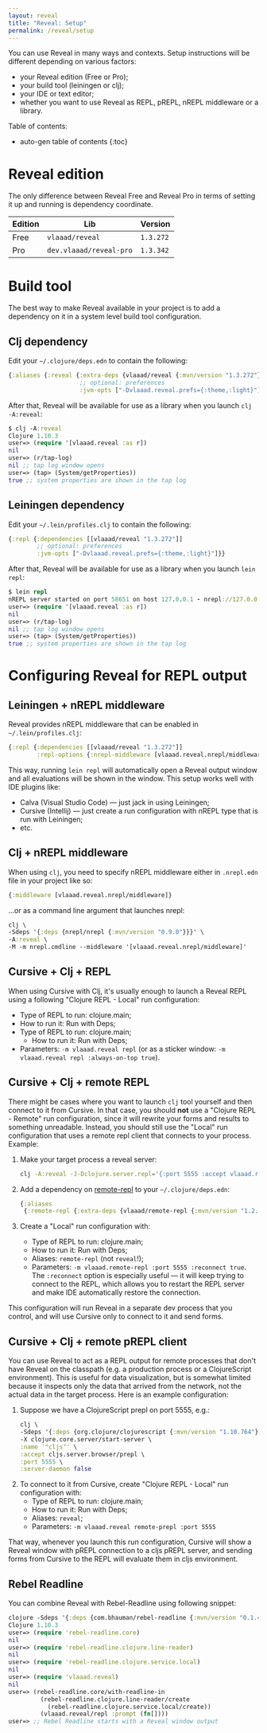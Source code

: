 ```yaml
---
layout: reveal
title: "Reveal: Setup"
permalink: /reveal/setup
---
```


You can use Reveal in many ways and contexts. Setup instructions will be different depending on various factors:
- your Reveal edition (Free or Pro);
- your build tool (leiningen or clj);
- your IDE or text editor;
- whether you want to use Reveal as REPL, pREPL, nREPL middleware or a library.

Table of contents:

* auto-gen table of contents
{:toc}

# Reveal edition

The only difference between Reveal Free and Reveal Pro in terms of setting it up and running is dependency coordinate.

| Edition | Lib                     | Version   |
|---------|-------------------------|-----------|
| Free    | `vlaaad/reveal`         | `1.3.272` |
| Pro     | `dev.vlaaad/reveal-pro` | `1.3.342` |

# Build tool

The best way to make Reveal available in your project is to add a dependency on it in a system level build tool configuration. 

## Clj dependency

Edit your `~/.clojure/deps.edn` to contain the following:

```clj
{:aliases {:reveal {:extra-deps {vlaaad/reveal {:mvn/version "1.3.272"}}
                    ;; optional: preferences
                    :jvm-opts ["-Dvlaaad.reveal.prefs={:theme,:light}"]}}}
```
After that, Reveal will be available for use as a library when you launch `clj -A:reveal`:
```clj
$ clj -A:reveal
Clojure 1.10.3
user=> (require '[vlaaad.reveal :as r])
nil
user=> (r/tap-log)
nil ;; tap log window opens
user=> (tap> (System/getProperties))
true ;; system properties are shown in the tap log
```

## Leiningen dependency

Edit your `~/.lein/profiles.clj` to contain the following:

```clj
{:repl {:dependencies [[vlaaad/reveal "1.3.272"]]
        ;; optional: preferences
        :jvm-opts ["-Dvlaaad.reveal.prefs={:theme,:light}"]}}
```
After that, Reveal will be available for use as a library when you launch `lein repl`:
```clj
$ lein repl
nREPL server started on port 58651 on host 127.0.0.1 - nrepl://127.0.0.1:58651
user=> (require '[vlaaad.reveal :as r])
nil
user=> (r/tap-log)
nil ;; tap log window opens
user=> (tap> (System/getProperties))
true ;; system properties are shown in the tap log
```

# Configuring Reveal for REPL output

## Leiningen + nREPL middleware

Reveal provides nREPL middleware that can be enabled in `~/.lein/profiles.clj`: 
```clj
{:repl {:dependencies [[vlaaad/reveal "1.3.272"]]
        :repl-options {:nrepl-middleware [vlaaad.reveal.nrepl/middleware]}}}
```
This way, running `lein repl` will automatically open a Reveal output window and all evaluations will be shown in the window. This setup works well with IDE plugins like:
- Calva (Visual Studio Code) — just jack in using Leiningen;
- Cursive (Intellij) — just create a run configuration with nREPL type that is run with Leiningen;
- etc.

## Clj + nREPL middleware

When using `clj`, you need to specify nREPL middleware either in `.nrepl.edn` file in your project like so:
```clj
{:middleware [vlaaad.reveal.nrepl/middleware]}
```
...or as a command line argument that launches nrepl:
```clj 
clj \
-Sdeps '{:deps {nrepl/nrepl {:mvn/version "0.9.0"}}}' \
-A:reveal \
-M -m nrepl.cmdline --middleware '[vlaaad.reveal.nrepl/middleware]'
```

## Cursive + Clj + REPL

When using Cursive with Clj, it's usually enough to launch a Reveal REPL using a following "Clojure REPL - Local" run configuration:
- Type of REPL to run: clojure.main;
- How to run it: Run with Deps;
- Type of REPL to run: clojure.main;
   - How to run it: Run with Deps;
- Parameters: `-m vlaaad.reveal repl` (or as a sticker window: `-m vlaaad.reveal repl :always-on-top true`).

## Cursive + Clj + remote REPL

There might be cases where you want to launch `clj` tool yourself and then connect to it from Cursive. In that case, you should **not** use a "Clojure REPL - Remote" run configuration, since it will rewrite your forms and results to something unreadable. Instead, you should still use the "Local" run configuration that uses a remote repl client that connects to your process. Example:

1. Make your target process a reveal server:

   ```sh
   clj -A:reveal -J-Dclojure.server.repl='{:port 5555 :accept vlaaad.reveal/repl :args [:always-on-top true]}'
   ```
2. Add a dependency on [remote-repl](https://github.com/vlaaad/remote-repl) to your `~/.clojure/deps.edn`:

   ```clj
   {:aliases
    {:remote-repl {:extra-deps {vlaaad/remote-repl {:mvn/version "1.2.12"}}}}}
   ```
3. Create a "Local" run configuration with:
   - Type of REPL to run: clojure.main;
   - How to run it: Run with Deps;
   - Aliases: `remote-repl` (not `reveal`!);
   - Parameters: `-m vlaaad.remote-repl :port 5555 :reconnect true`. The `:reconnect` option is especially useful — it will keep trying to connect to the REPL, which allows you to restart the REPL server and make IDE automatically restore the connection.

This configuration will run Reveal in a separate dev process that you control, and will use Cursive only to connect to it and send forms. 

## Cursive + Clj + remote pREPL client

You can use Reveal to act as a REPL output for remote processes that don't have Reveal on the classpath (e.g. a production process or a ClojureScript environment). This is useful for data visualization, but is somewhat limited because it inspects only the data that arrived from the network, not the actual data in the target process. Here is an example configuration:

1. Suppose we have a ClojureScript prepl on port 5555, e.g.:
   ```clj
   clj \
   -Sdeps '{:deps {org.clojure/clojurescript {:mvn/version "1.10.764"}}}' \
   -X clojure.core.server/start-server \
   :name '"cljs"' \
   :accept cljs.server.browser/prepl \
   :port 5555 \
   :server-daemon false
   ```
2. To connect to it from Cursive, create "Clojure REPL - Local" run configuration with:
   - Type of REPL to run: clojure.main;
   - How to run it: Run with Deps;
   - Aliases: `reveal`;
   - Parameters: `-m vlaaad.reveal remote-prepl :port 5555`

That way, whenever you launch this run configuration, Cursive will show a Reveal window with pREPL connection to a cljs pREPL server, and sending forms from Cursive to the REPL will evaluate them in cljs environment.

## Rebel Readline

You can combine Reveal with Rebel-Readline using following snippet:
```clj
clojure -Sdeps '{:deps {com.bhauman/rebel-readline {:mvn/version "0.1.4"}}}' -A:reveal
Clojure 1.10.3
user=> (require 'rebel-readline.core)
nil
user=> (require 'rebel-readline.clojure.line-reader)
nil
user=> (require 'rebel-readline.clojure.service.local)
nil
user=> (require 'vlaaad.reveal)
nil
user=> (rebel-readline.core/with-readline-in
         (rebel-readline.clojure.line-reader/create
           (rebel-readline.clojure.service.local/create))
         (vlaaad.reveal/repl :prompt (fn[])))
user=> ;; Rebel Readline starts with a Reveal window output
```